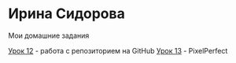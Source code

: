 

# Ирина Сидорова
Мои домашние задания

[Урок 12](https://siaseo.github.io/lesson_12/ "Как заработать свой первый миллион") - работа с репозиторием на GitHub
[Урок 13](https://siaseo.github.io/lesson_13/ "Форма") - PixelPerfect
